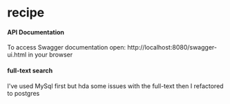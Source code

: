 # recipe

#### API Documentation
To access Swagger documentation open: http://localhost:8080/swagger-ui.html in your browser

#### full-text search
I've used MySql first but hda some issues with the full-text then I refactored to postgres